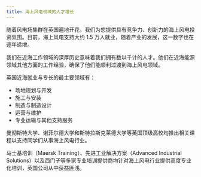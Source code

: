 ```yaml
---
title: 海上风电领域的人才增长
---
```


随着风电场集群在英国遍地开花，我们为您提供具有竞争力、创新力的海上风电投资氛围。目前，海上风电支持大约 1.5 万人就业，随着产业的发展，这一数字也在逐年递增。

我们在近海工作领域的深厚历史意味着我们拥有数以千计的人才。他们在近海能源领域其他方面的工作经验，确保了他们能顺利过渡到海上风电领域。

英国近海就业与专长的最主要领域有：
- 场地规划与开发
- 施工与安装
- 制造与制造设计
- 运营与维护
- 专业运输与其他支持服务

曼彻斯特大学、谢菲尔德大学和斯特拉斯克莱德大学等英国顶级高校均推出相关课程以支持同学们从事海上风电行业。

马士基培训（Maersk Training）、先进工业解决方案（Advanced Industrial Solutions）以及西门子等多家专业培训提供商均针对海上风电行业提供高度专业化培训，英国公司从中获益匪浅。

